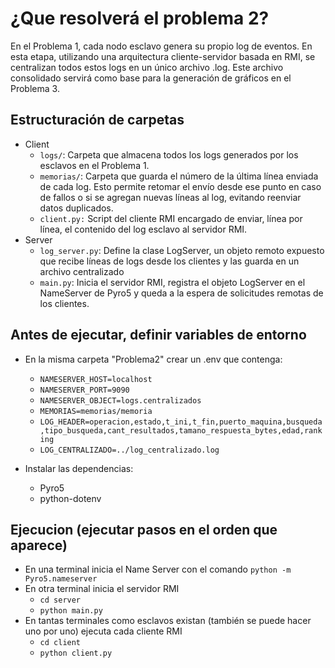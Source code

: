 # ¿Que resolverá el problema 2?
En el Problema 1, cada nodo esclavo genera su propio log de eventos. En esta etapa, utilizando una arquitectura cliente-servidor basada en RMI, se centralizan todos estos logs en un único archivo .log. Este archivo consolidado servirá como base para la generación de gráficos en el Problema 3.

## Estructuración de carpetas
- Client
    - `logs/`: Carpeta que almacena todos los logs generados por los esclavos en el Problema 1.
    - `memorias/`: Carpeta que guarda el número de la última línea enviada de cada log. Esto permite retomar el envío desde ese punto en caso de fallos o si se agregan nuevas líneas al log, evitando reenviar datos duplicados.
    - `client.py:` Script del cliente RMI encargado de enviar, línea por línea, el contenido del log esclavo al servidor RMI.
- Server
    - `log_server.py`: Define la clase LogServer, un objeto remoto expuesto que recibe líneas de logs desde los clientes y las guarda en un archivo centralizado
    - `main.py`:  Inicia el servidor RMI, registra el objeto LogServer en el NameServer de Pyro5 y queda a la espera de solicitudes remotas de los clientes.

## Antes de ejecutar, definir variables de entorno
- En la misma carpeta "Problema2" crear un .env que contenga:
    - `NAMESERVER_HOST=localhost`
    - `NAMESERVER_PORT=9090`
    - `NAMESERVER_OBJECT=logs.centralizados`
    - `MEMORIAS=memorias/memoria`
    - `LOG_HEADER=operacion,estado,t_ini,t_fin,puerto_maquina,busqueda,tipo_busqueda,cant_resultados,tamano_respuesta_bytes,edad,ranking`
    - `LOG_CENTRALIZADO=../log_centralizado.log`

- Instalar las dependencias:
    - Pyro5
    - python-dotenv

## Ejecucion (ejecutar pasos en el orden que aparece)
- En una terminal inicia el Name Server con el comando `python -m Pyro5.nameserver`
- En otra terminal inicia el servidor RMI
    - `cd server`
    - `python main.py`
- En tantas terminales como esclavos existan (también se puede hacer uno por uno) ejecuta cada cliente RMI
    - `cd client`
    - `python client.py`